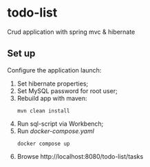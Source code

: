 # todo-list
Crud application with spring mvc &amp; hibernate 

## Set up

Сonfigure the application launch:
1. Set hibernate properties;
2. Set MySQL password for root user;
3. Rebuild app with maven:
    ```
    mvn clean install
    ```
4. Run sql-script via Workbench;
5. Run *docker-compose.yaml*
    ```
   docker compose up
   ```
6. Browse http://localhost:8080/todo-list/tasks